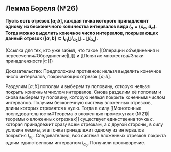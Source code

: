 ## Лемма Бореля (№26)
**Пусть есть отрезок $[a; b]$, каждая точка которого принадлежит одному из бесконечного количества интервалов вида $I_\alpha = (c_\alpha, d_\alpha)$. Тогда можно выделить конечное число интервалов, покрывающих данный отрезок ($[a, b] ⊂ I_{\alpha_1} ⋃ I_{\alpha_2} ⋃ \dots ⋃ I_{\alpha_n}$).** 

(Ссылка для тех, кто уже забыл, что такое [[Операции объединения и пересечения#Объединение|⋃]] и [[Понятие множества#Знаки принадлежности|⊂]])

Доказательство: Предположим противное: нельзя выделить конечное число интервалов, покрывающих отрезок $[a; b]$.

Разделим $[a; b]$ пополам и выберем ту половину, которую нельзя покрыть конечным числом интервалов. Снова разделим её пополам и снова выберем ту половину, которую нельзя покрыть конечным числом интервалов. Получим бесконечную систему вложенных отрезков, длины которых стремятся к нулю. Тогда в силу [[Монотонные последовательности#Теорема о вложенных промежутках (№21)|теоремы о вложенных отрезках]] существует единственна точка $c$. которая принадлежит сразу всем отрезкам, а с другой стороны, в силу условия леммы, эта точка принадлежит одному из интервалов покрытия $I_{\alpha_0}$. Следовательно, вся система вложенных отрезков покрыта одним единственным интервалом $I_{\alpha_0}$. Получили противоречие.